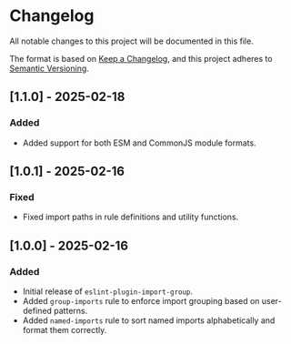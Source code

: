 # Changelog

All notable changes to this project will be documented in this file.

The format is based on [Keep a Changelog](https://keepachangelog.com/),
and this project adheres to [Semantic Versioning](https://semver.org/).

## [1.1.0] - 2025-02-18

### Added
- Added support for both ESM and CommonJS module formats.

## [1.0.1] - 2025-02-16

### Fixed
- Fixed import paths in rule definitions and utility functions.

## [1.0.0] - 2025-02-16

### Added

- Initial release of `eslint-plugin-import-group`.
- Added `group-imports` rule to enforce import grouping based on user-defined patterns.
- Added `named-imports` rule to sort named imports alphabetically and format them correctly.
